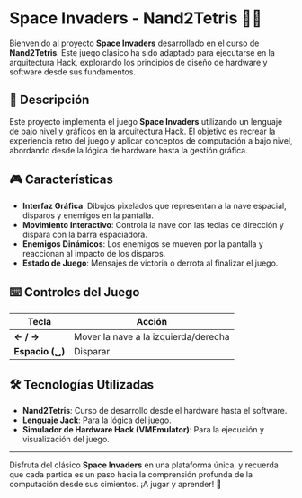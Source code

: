 # Space Invaders - Nand2Tetris 🚀👾

Bienvenido al proyecto **Space Invaders** desarrollado en el curso de **Nand2Tetris**. Este juego clásico ha sido adaptado para ejecutarse en la arquitectura Hack, explorando los principios de diseño de hardware y software desde sus fundamentos.

## 📝 Descripción

Este proyecto implementa el juego **Space Invaders** utilizando un lenguaje de bajo nivel y gráficos en la arquitectura Hack. El objetivo es recrear la experiencia retro del juego y aplicar conceptos de computación a bajo nivel, abordando desde la lógica de hardware hasta la gestión gráfica.

## 🎮 Características

- **Interfaz Gráfica**: Dibujos pixelados que representan a la nave espacial, disparos y enemigos en la pantalla.
- **Movimiento Interactivo**: Controla la nave con las teclas de dirección y dispara con la barra espaciadora.
- **Enemigos Dinámicos**: Los enemigos se mueven por la pantalla y reaccionan al impacto de los disparos.
- **Estado de Juego**: Mensajes de victoria o derrota al finalizar el juego.


## ⌨️ Controles del Juego

| Tecla             | Acción                              |
|-------------------|-------------------------------------|
| **← / →**         | Mover la nave a la izquierda/derecha |
| **Espacio (␣)**   | Disparar                            |


## 🛠️ Tecnologías Utilizadas

- **Nand2Tetris**: Curso de desarrollo desde el hardware hasta el software.
- **Lenguaje Jack**: Para la lógica del juego.
- **Simulador de Hardware Hack (VMEmulator)**: Para la ejecución y visualización del juego.

---

Disfruta del clásico **Space Invaders** en una plataforma única, y recuerda que cada partida es un paso hacia la comprensión profunda de la computación desde sus cimientos. ¡A jugar y aprender! 👾

